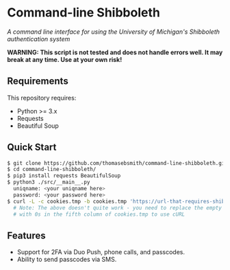 # Command-line Shibboleth
*A command line interface for using the University of Michigan's
Shibboleth authentication system*

**WARNING: This script is not tested and does not handle errors well.
It may break at any time. Use at your own risk!**

## Requirements
This repository requires:
 - Python >= 3.x
 - Requests
 - Beautiful Soup

## Quick Start
```sh
$ git clone https://github.com/thomasebsmith/command-line-shibboleth.git
$ cd command-line-shibboleth/
$ pip3 install requests BeautifulSoup
$ python3 ./src/__main__.py
  uniqname: <your uniqname here>
  password: <your password here>
$ curl -L -c cookies.tmp -b cookies.tmp 'https://url-that-requires-shibboleth'
  # Note: The above doesn't quite work - you need to replace the empty strings
  # with 0s in the fifth column of cookies.tmp to use cURL
```

## Features
 - Support for 2FA via Duo Push, phone calls, and passcodes.
 - Ability to send passcodes via SMS.
